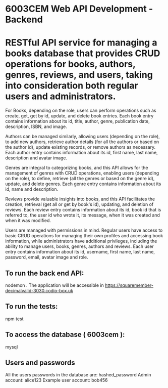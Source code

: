 # 6003CEM Web API Development - Backend
# RESTful API service for managing a books database that provides CRUD operations for books, authors, genres, reviews, and users, taking into consideration both regular users and administrators. 

For Books, depending on the role, users can perform operations such as create, get, get by id, update, and delete book entries. 
Each book entry contains information about its id, title, author, genre, publication date, description, ISBN, and image. 

Authors can be managed similarly, allowing users (depending on the role), to add new authors, retrieve author details (for all the authors or based on the author id), update existing records, or remove authors as necessary.
Each author entry contains information about its id, first name, last name, description and avatar image. 

Genres are integral to categorizing books, and this API allows for the management of genres with CRUD operations, enabling users (depending on the role), to define, retrieve (all the genres or based on the genre id), update, and delete genres.
Each genre entry contains information about its id, name and description. 

Reviews provide valuable insights into books, and this API facilitates the creation, retrieval (get all or get by book's id), updating, and deletion of reviews. 
Each review entry contains information about its id, book id that is referred to, the user id who wrote it, its message, when it was created and when it was modified. 

Users are managed with permissions in mind. Regular users have access to basic CRUD operations for managing their own profiles and accessing book information, while administrators have additional privileges, including the ability to manage users, books, genres, authors and reviews.
Each user entry contains information about its id, username, first name, last name, password, email, avatar image and role. 

## To run the back end API: 
nodemon .
The application will be accessible in https://squaremember-decimalvalid-3030.codio-box.uk

## To run the tests: 
npm test

## To access the database ( 6003cem ): 
mysql

## Users and passwords
All the users passwords in the database are: hashed_password
Admin account: alice123
Example user account: bob456
